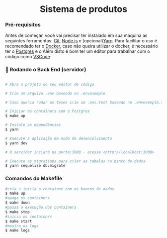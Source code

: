 <h1 align="center">Sistema de produtos</h1>

### Pré-requisitos

Antes de começar, você vai precisar ter instalado em sua máquina as seguintes ferramentas:
[Git](https://git-scm.com), [Node.js](https://nodejs.org/en/) e (opcional)[Yarn](https://yarnpkg.com/).
Para facilitar o uso é recomendado ter o [Docker](https://www.docker.com/), caso não queira utilizar o docker, é necessário ter o [Postgres](https://www.postgresql.org/) e o 
Além disto é bom ter um editor para trabalhar com o código como [VSCode](https://code.visualstudio.com/)

### 🎲 Rodando o Back End (servidor)

```bash

# Abra o projeto no seu editor de código

# Crie um arquivo .env baseado no .envexemple

# Caso queria rodar os teses crie um .env.test baseado no .envexemple.test

# Iniciar os containers com o Postgres
$ make up

# Instale as dependências
$ yarn

# Execute a aplicação em modo de desenvolvimento
$ yarn dev

# O servidor inciará na porta:3000 - acesse <http://localhost:3000>

# Execute as migrations para criar as tabelas no banco de dados
$ yarn sequelize db:migrate

```



### Comandos do Makefile

```bash
#cria e inicia o container com os bancos de dados
$ make up
#apaga os containers
$ make down
#pausa a execução dos containers
$ make stop
#inicia os containers
$ make start
#mostra os logs
$ make logs

```
